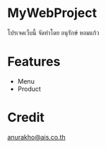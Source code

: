 # MyWebProject
โปรเจคเว็บนี้ จัดทำโดย อนุรักษ์ หอมแก้ว 
# Features
- Menu
- Product
# Credit
[anurakho@ais.co.th](anurakho@ais.co.th)
